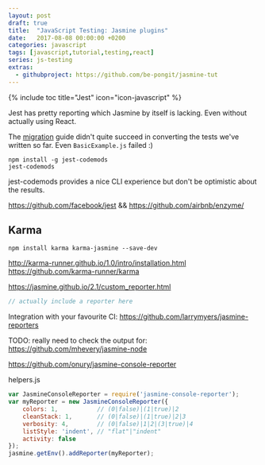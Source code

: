 ```yaml
---
layout: post
draft: true
title:  "JavaScript Testing: Jasmine plugins"
date:   2017-08-08 00:00:00 +0200
categories: javascript
tags: [javascript,tutorial,testing,react]
series: js-testing
extras:
  - githubproject: https://github.com/be-pongit/jasmine-tut
---
```


{% include toc title="Jest" icon="icon-javascript" %}

Jest has pretty reporting which Jasmine by itself is lacking.
Even without actually using React.

<!--more-->


The [migration][migration] guide didn't quite succeed in converting the tests we've written so far.
Even `BasicExample.js` failed :)

```
npm install -g jest-codemods
jest-codemods
```
jest-codemods provides a nice CLI experience but don't be optimistic about the results.


https://github.com/facebook/jest && https://github.com/airbnb/enzyme/



## Karma

```
npm install karma karma-jasmine --save-dev
```


http://karma-runner.github.io/1.0/intro/installation.html
https://github.com/karma-runner/karma


https://jasmine.github.io/2.1/custom_reporter.html

```js
// actually include a reporter here
```

Integration with your favourite CI: https://github.com/larrymyers/jasmine-reporters

TODO: really need to check the output for: https://github.com/mhevery/jasmine-node

https://github.com/onury/jasmine-console-reporter

helpers.js
```js
var JasmineConsoleReporter = require('jasmine-console-reporter');
var myReporter = new JasmineConsoleReporter({
    colors: 1,           // (0|false)|(1|true)|2
    cleanStack: 1,       // (0|false)|(1|true)|2|3
    verbosity: 4,        // (0|false)|1|2|(3|true)|4
    listStyle: 'indent', // "flat"|"indent"
    activity: false
});
jasmine.getEnv().addReporter(myReporter);
```





[migration]: https://facebook.github.io/jest/docs/en/migration-guide.html
